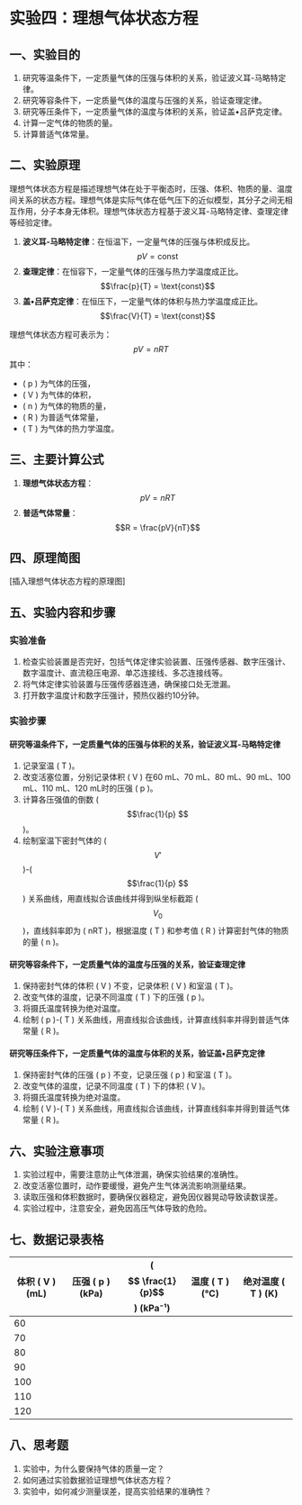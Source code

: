# 实验四：理想气体状态方程

## 一、实验目的

1. 研究等温条件下，一定质量气体的压强与体积的关系，验证波义耳-马略特定律。
2. 研究等容条件下，一定质量气体的温度与压强的关系，验证查理定律。
3. 研究等压条件下，一定质量气体的温度与体积的关系，验证盖•吕萨克定律。
4. 计算一定气体的物质的量。
5. 计算普适气体常量。

## 二、实验原理

理想气体状态方程是描述理想气体在处于平衡态时，压强、体积、物质的量、温度间关系的状态方程。理想气体是实际气体在低气压下的近似模型，其分子之间无相互作用，分子本身无体积。理想气体状态方程基于波义耳-马略特定律、查理定律等经验定律。

1. **波义耳-马略特定律**：在恒温下，一定量气体的压强与体积成反比。
   $$pV = \text{const}$$
2. **查理定律**：在恒容下，一定量气体的压强与热力学温度成正比。
   $$\frac{p}{T} = \text{const}$$
3. **盖•吕萨克定律**：在恒压下，一定量气体的体积与热力学温度成正比。
   $$\frac{V}{T} = \text{const}$$

理想气体状态方程可表示为：
$$pV = nRT$$
其中：

- \( p \) 为气体的压强，
- \( V \) 为气体的体积，
- \( n \) 为气体的物质的量，
- \( R \) 为普适气体常量，
- \( T \) 为气体的热力学温度。

## 三、主要计算公式

1. **理想气体状态方程**：
   $$pV = nRT$$
2. **普适气体常量**：
   $$R = \frac{pV}{nT}$$

## 四、原理简图

[插入理想气体状态方程的原理图]

## 五、实验内容和步骤

### 实验准备

1. 检查实验装置是否完好，包括气体定律实验装置、压强传感器、数字压强计、数字温度计、直流稳压电源、单芯连接线、多芯连接线等。
2. 将气体定律实验装置与压强传感器连通，确保接口处无泄漏。
3. 打开数字温度计和数字压强计，预热仪器约10分钟。

### 实验步骤

#### 研究等温条件下，一定质量气体的压强与体积的关系，验证波义耳-马略特定律

1. 记录室温 \( T \)。
2. 改变活塞位置，分别记录体积 \( V \) 在60 mL、70 mL、80 mL、90 mL、100 mL、110 mL、120 mL时的压强 \( p \)。
3. 计算各压强值的倒数 \($$\frac{1}{p} $$\)。
4. 绘制室温下密封气体的 \( $$V' $$\)-\( $$\frac{1}{p} $$\) 关系曲线，用直线拟合该曲线并得到纵坐标截距 \($$V_0$$ \)，直线斜率即为 \( nRT \)，根据温度 \( T \) 和参考值 \( R \) 计算密封气体的物质的量 \( n \)。

#### 研究等容条件下，一定质量气体的温度与压强的关系，验证查理定律

1. 保持密封气体的体积 \( V \) 不变，记录体积 \( V \) 和室温 \( T \)。
2. 改变气体的温度，记录不同温度 \( T \) 下的压强 \( p \)。
3. 将摄氏温度转换为绝对温度。
4. 绘制 \( p \)-\( T \) 关系曲线，用直线拟合该曲线，计算直线斜率并得到普适气体常量 \( R \)。

#### 研究等压条件下，一定质量气体的温度与体积的关系，验证盖•吕萨克定律

1. 保持密封气体的压强 \( p \) 不变，记录压强 \( p \) 和室温 \( T \)。
2. 改变气体的温度，记录不同温度 \( T \) 下的体积 \( V \)。
3. 将摄氏温度转换为绝对温度。
4. 绘制 \( V \)-\( T \) 关系曲线，用直线拟合该曲线，计算直线斜率并得到普适气体常量 \( R \)。

## 六、实验注意事项

1. 实验过程中，需要注意防止气体泄漏，确保实验结果的准确性。
2. 改变活塞位置时，动作要缓慢，避免产生气体涡流影响测量结果。
3. 读取压强和体积数据时，要确保仪器稳定，避免因仪器晃动导致读数误差。
4. 实验过程中，注意安全，避免因高压气体导致的危险。

## 七、数据记录表格

| 体积 \( V \) (mL) | 压强 \( p \) (kPa) | \($$ \frac{1}{p}$$\) (kPa⁻¹) | 温度 \( T \) (℃) | 绝对温度 \( T \) (K) |
| ----------------- | ------------------ | ---------------------------- | ---------------- | -------------------- |
| 60                |                    |                              |                  |                      |
| 70                |                    |                              |                  |                      |
| 80                |                    |                              |                  |                      |
| 90                |                    |                              |                  |                      |
| 100               |                    |                              |                  |                      |
| 110               |                    |                              |                  |                      |
| 120               |                    |                              |                  |                      |

## 八、思考题

1. 实验中，为什么要保持气体的质量一定？
2. 如何通过实验数据验证理想气体状态方程？
3. 实验中，如何减少测量误差，提高实验结果的准确性？